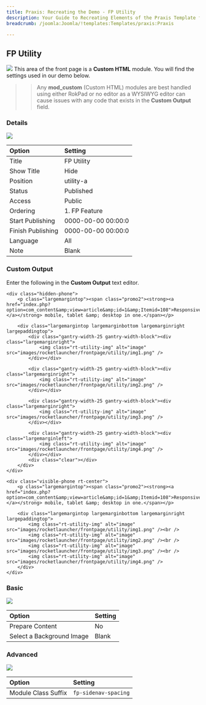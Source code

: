 ```yaml
---
title: Praxis: Recreating the Demo - FP Utility
description: Your Guide to Recreating Elements of the Praxis Template for Joomla
breadcrumb: /joomla:Joomla/!templates:Templates/praxis:Praxis

---
```


FP Utility
-----
![][demo]
This area of the front page is a **Custom HTML** module. You will find the settings used in our demo below.

>> Any **mod_custom** (Custom HTML) modules are best handled using either RokPad or no editor as a WYSIWYG editor can cause issues with any code that exists in the **Custom Output** field.

### Details
![][demo2]

| Option            | Setting            |  
| :---------------- | :----------------- |  
| Title             | FP Utility         |  
| Show Title        | Hide               |  
| Position          | utility-a          |  
| Status            | Published          |  
| Access            | Public             |  
| Ordering          | 1. FP Feature      |  
| Start Publishing  | 0000-00-00 00:00:0 |  
| Finish Publishing | 0000-00-00 00:00:0 |  
| Language          | All                |  
| Note              | Blank              |  

### Custom Output
Enter the following in the **Custom Output** text editor.

~~~
<div class="hidden-phone">
	<p class="largemargintop"><span class="promo2"><strong><a href="index.php?option=com_content&amp;view=article&amp;id=1&amp;Itemid=108">Responsive:</a></strong> mobile, tablet &amp; desktop in one.</span></p>

	<div class="largemargintop largemarginbottom largemarginright largepaddingtop">
		<div class="gantry-width-25 gantry-width-block"><div class="largemarginright">
			<img class="rt-utility-img" alt="image" src="images/rocketlauncher/frontpage/utility/img1.png" />
		</div></div>

		<div class="gantry-width-25 gantry-width-block"><div class="largemarginright">
			<img class="rt-utility-img" alt="image" src="images/rocketlauncher/frontpage/utility/img2.png" />
		</div></div>

		<div class="gantry-width-25 gantry-width-block"><div class="largemarginright">
			<img class="rt-utility-img" alt="image" src="images/rocketlauncher/frontpage/utility/img3.png" />
		</div></div>

		<div class="gantry-width-25 gantry-width-block"><div class="largemarginleft">
			<img class="rt-utility-img" alt="image" src="images/rocketlauncher/frontpage/utility/img4.png" />
		</div></div>
		<div class="clear"></div>
	</div>	
</div>

<div class="visible-phone rt-center">
	<p class="largemargintop"><span class="promo2"><strong><a href="index.php?option=com_content&amp;view=article&amp;id=1&amp;Itemid=108">Responsive:</a></strong> mobile, tablet &amp; desktop in one.</span></p>

	<div class="largemargintop largemarginbottom largemarginright largepaddingtop">
		<img class="rt-utility-img" alt="image" src="images/rocketlauncher/frontpage/utility/img1.png" /><br />
		<img class="rt-utility-img" alt="image" src="images/rocketlauncher/frontpage/utility/img2.png" /><br />
		<img class="rt-utility-img" alt="image" src="images/rocketlauncher/frontpage/utility/img3.png" /><br />
		<img class="rt-utility-img" alt="image" src="images/rocketlauncher/frontpage/utility/img4.png" />
	</div>	
</div>
~~~

### Basic
![][demo3]

| Option                    | Setting |  
| :------------------------ | :------ |  
| Prepare Content           | No      |  
| Select a Background Image | Blank   |  

### Advanced
![][demo4]

| Option              | Setting              |  
| :------------------ | :------------------- |  
| Module Class Suffix | `fp-sidenav-spacing` |  

[demo]: assets/demo_7.jpeg
[demo2]: assets/utility_1.jpeg
[demo3]: assets/utility_2.jpeg
[demo4]: assets/utility_3.jpeg